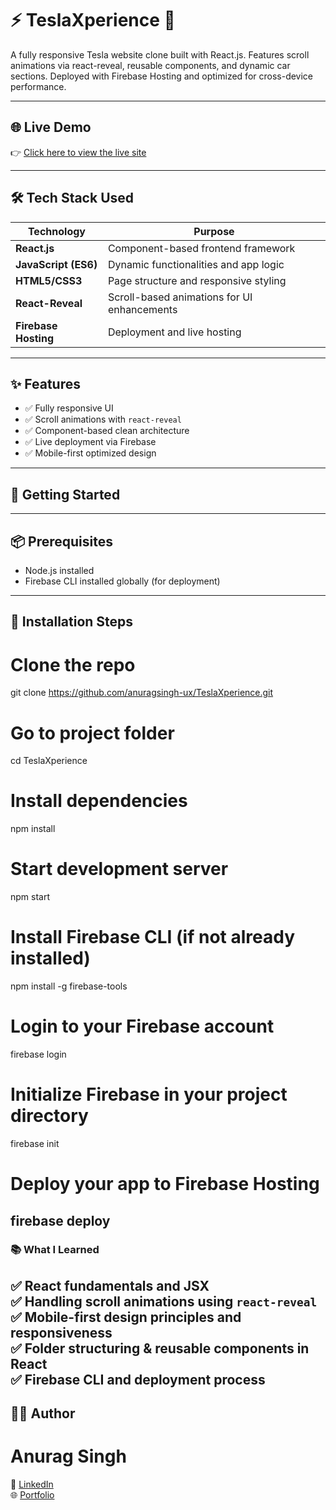 # ⚡ TeslaXperience 🚗  
A fully responsive Tesla website clone built with React.js. Features scroll animations via react-reveal, reusable components, and dynamic car sections. Deployed with Firebase Hosting and optimized for cross-device performance.

---

## 🌐 Live Demo  
👉 [Click here to view the live site](https://anurag-teslaxperience.web.app/)  


---

## 🛠️ Tech Stack Used

| Technology         | Purpose                                                       |
|--------------------|---------------------------------------------------------------|
| **React.js**       | Component-based frontend framework                            |
| **JavaScript (ES6)** | Dynamic functionalities and app logic                      |
| **HTML5/CSS3**     | Page structure and responsive styling                         |
| **React-Reveal**   | Scroll-based animations for UI enhancements                   |
| **Firebase Hosting** | Deployment and live hosting                                 |

---

## ✨ Features

- ✅ Fully responsive UI
- ✅ Scroll animations with `react-reveal`
- ✅ Component-based clean architecture
- ✅ Live deployment via Firebase
- ✅ Mobile-first optimized design

---

## 🚀 Getting Started

---

## 📦 Prerequisites

- Node.js installed  
- Firebase CLI installed globally (for deployment)

---

## 🔧 Installation Steps

# Clone the repo
git clone https://github.com/anuragsingh-ux/TeslaXperience.git

# Go to project folder
cd TeslaXperience

# Install dependencies
npm install

# Start development server
npm start

# Install Firebase CLI (if not already installed)
npm install -g firebase-tools

# Login to your Firebase account
firebase login

# Initialize Firebase in your project directory
firebase init

# Deploy your app to Firebase Hosting
firebase deploy
---
### 📚 What I Learned

✅ React fundamentals and JSX  
✅ Handling scroll animations using `react-reveal`  
✅ Mobile-first design principles and responsiveness  
✅ Folder structuring & reusable components in React  
✅ Firebase CLI and deployment process
---
## 👨‍💻 Author

# Anurag Singh

🔗 [LinkedIn](https://www.linkedin.com/in/curious-anurag/)  
🌐 [Portfolio](https://anuragsingh-ux.github.io/Portfolio/) 
